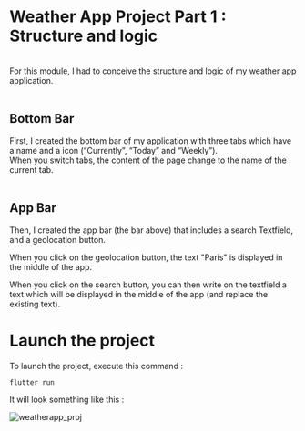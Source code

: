 # Weather App Project Part 1 : Structure and logic 
<br/>
For this module, I had to conceive the structure and logic of my weather app application. <br/> <br/>

## Bottom Bar

First, I created the bottom bar of my application with three tabs which have a name and a icon (“Currently”, “Today” and “Weekly”). <br/> 
When you switch tabs, the content of the page change to the name of the current tab. <br/> <br/>

## App Bar

Then, I created the app bar (the bar above) that includes a search Textfield, and a geolocation button. <br/>

When you click on the geolocation button, the text "Paris" is displayed in the middle of the app. <br/>

When you click on the search button, you can then write on the textfield a text which will be displayed in the middle of the app (and replace the existing text). <br/>

# Launch the project

To launch the project, execute this command : <br/>

```
flutter run
```

It will look something like this :

![weatherapp_proj](https://github.com/Claken/Piscine_Flutter/assets/51683861/a358a7a8-f384-43b9-9043-8568b4386d18)
